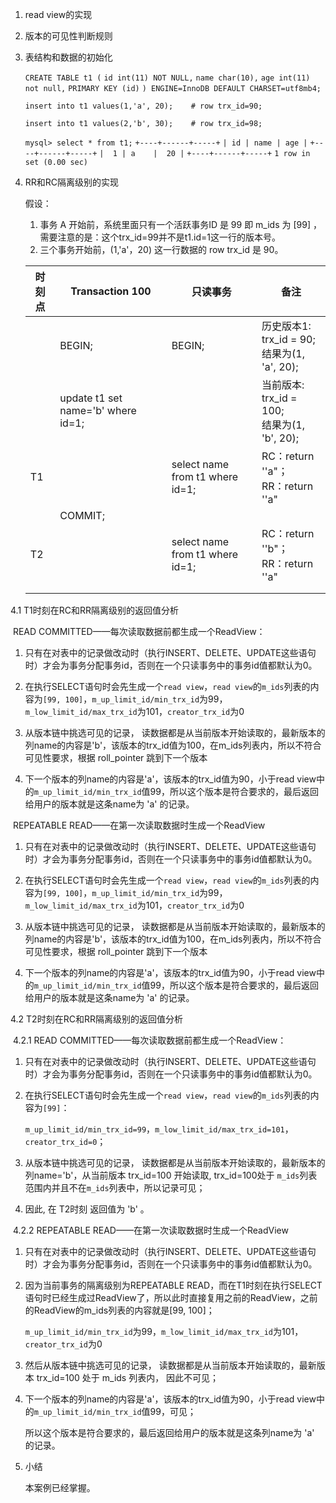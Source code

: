 1. read view的实现

2. 版本的可见性判断规则

3. 表结构和数据的初始化

   `CREATE TABLE t1 (`
     `id int(11) NOT NULL,`
     `name char(10),`
     `age int(11) not null,`
     `PRIMARY KEY (id)`
   `) ENGINE=InnoDB DEFAULT CHARSET=utf8mb4;`

   `insert into t1 values(1,'a', 20);    # row trx_id=90;`

   `insert into t1 values(2,'b', 30);    # row trx_id=98;`

   `mysql> select * from t1;`
   `+----+------+-----+`
   `| id | name | age |`
   `+----+------+-----+`
   `|  1 | a    |  20 |`
   `+----+------+-----+`
   `1 row in set (0.00 sec)`

4. RR和RC隔离级别的实现

   假设：
   	1. 事务 A 开始前，系统里面只有一个活跃事务ID 是 99 即 m_ids 为 [99] ，需要注意的是：这个trx_id=99并不是t1.id=1这一行的版本号。
   	2. 三个事务开始前，(1,'a'，20) 这一行数据的 row trx_id 是 90。

   | 时刻点 | Transaction 100                    | 只读事务                        | 备注                                              |
   | ------ | ---------------------------------- | ------------------------------- | ------------------------------------------------- |
   |        | BEGIN;                             | BEGIN;                          | 历史版本1: trx_id = 90;  <br/>结果为(1, 'a', 20); |
   |        | update t1 set name='b' where id=1; |                                 | 当前版本:  trx_id = 100; <br/>结果为(1, 'b', 20); |
   | T1     |                                    | select name from t1 where id=1; | RC：return ''a"； <br />RR：return ''a"           |
   |        | COMMIT;                            |                                 |                                                   |
   | T2     |                                    | select name from t1 where id=1; | RC：return ''b"； <br />RR：return ''a"           |
   |        |                                    |                                 |                                                   |
   |        |                                    |                                 |                                                   |

  4.1 T1时刻在RC和RR隔离级别的返回值分析

​	READ COMMITTED——每次读取数据前都生成一个ReadView：

1. 只有在对表中的记录做改动时（执行INSERT、DELETE、UPDATE这些语句时）才会为事务分配事务id，否则在一个只读事务中的事务id值都默认为0。

2. 在执行SELECT语句时会先生成一个`read view`，`read view`的`m_ids`列表的内容为`[99, 100]`，`m_up_limit_id/min_trx_id`为99，`m_low_limit_id/max_trx_id`为101，`creator_trx_id`为0

4. 从版本链中挑选可见的记录， 读数据都是从当前版本开始读取的，最新版本的列name的内容是'b'，该版本的trx_id值为100，在m_ids列表内，所以不符合可见性要求，根据 roll_pointer 跳到下一个版本

5. 下一个版本的列name的内容是'a'，该版本的trx_id值为90，小于read view中的`m_up_limit_id/min_trx_id`值99，所以这个版本是符合要求的，最后返回给用户的版本就是这条name为 'a' 的记录。

   <u></u>

​    REPEATABLE READ——在第一次读取数据时生成一个ReadView 

1. 只有在对表中的记录做改动时（执行INSERT、DELETE、UPDATE这些语句时）才会为事务分配事务id，否则在一个只读事务中的事务id值都默认为0。

2. 在执行SELECT语句时会先生成一个`read view`，`read view`的`m_ids`列表的内容为`[99, 100]`，`m_up_limit_id/min_trx_id`为99，`m_low_limit_id/max_trx_id`为101，`creator_trx_id`为0

4. 从版本链中挑选可见的记录， 读数据都是从当前版本开始读取的，最新版本的列name的内容是'b'，该版本的trx_id值为100，在m_ids列表内，所以不符合可见性要求，根据 roll_pointer 跳到下一个版本

5. 下一个版本的列name的内容是'a'，该版本的trx_id值为90，小于read view中的`m_up_limit_id/min_trx_id`值99，所以这个版本是符合要求的，最后返回给用户的版本就是这条name为 'a' 的记录。

   

 4.2 T2时刻在RC和RR隔离级别的返回值分析

​	4.2.1 READ COMMITTED——每次读取数据前都生成一个ReadView：

1. 只有在对表中的记录做改动时（执行INSERT、DELETE、UPDATE这些语句时）才会为事务分配事务id，否则在一个只读事务中的事务id值都默认为0。

2. 在执行SELECT语句时会先生成一个`read view`，`read view`的`m_ids`列表的内容为`[99]`：

   `m_up_limit_id/min_trx_id=99`，`m_low_limit_id/max_trx_id=101`，`creator_trx_id=0`；

3. 从版本链中挑选可见的记录， 读数据都是从当前版本开始读取的，最新版本的列name='b'，从当前版本 trx_id=100 开始读取,  trx_id=100处于 `m_ids`列表范围内并且不在`m_ids`列表中，所以记录可见；

4.  因此, 在 T2时刻 返回值为  'b' 。

   

​    4.2.2 REPEATABLE READ——在第一次读取数据时生成一个ReadView

1. 只有在对表中的记录做改动时（执行INSERT、DELETE、UPDATE这些语句时）才会为事务分配事务id，否则在一个只读事务中的事务id值都默认为0。

2. 因为当前事务的隔离级别为REPEATABLE READ，而在T1时刻在执行SELECT语句时已经生成过ReadView了，所以此时直接复用之前的ReadView，之前的ReadView的m_ids列表的内容就是[99, 100]； 

   `m_up_limit_id/min_trx_id`为99，`m_low_limit_id/max_trx_id`为101，`creator_trx_id`为0

4.  然后从版本链中挑选可见的记录， 读数据都是从当前版本开始读取的，最新版本 trx_id=100 处于 m_ids 列表内， 因此不可见；

4. 下一个版本的列name的内容是'a'，该版本的trx_id值为90，小于read view中的`m_up_limit_id/min_trx_id`值99，可见； 

   所以这个版本是符合要求的，最后返回给用户的版本就是这条列name为 'a' 的记录。



5. 小结

   本案例已经掌握。